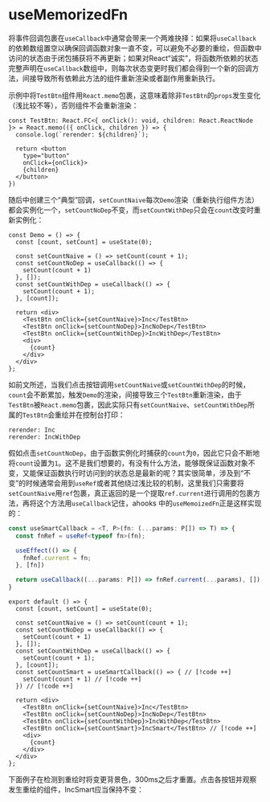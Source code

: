 <script setup>
import UseMemorizedFn from '@vp/page-only/UseMemorizedFn.vue';
</script>

# useMemorizedFn

将事件回调包裹在`useCallback`中通常会带来一个两难抉择：如果将`useCallback`的依赖数组置空以确保回调函数对象一直不变，可以避免不必要的重绘，但函数中访问的状态由于闭包捕获将不再更新；如果对React“诚实”，将函数所依赖的状态完整声明在`useCallback`数组中，则每次状态变更时我们都会得到一个新的回调方法，间接导致所有依赖此方法的组件重新渲染或者副作用重新执行。

示例中将`TestBtn`组件用`React.memo`包裹，这意味着除非`TestBtn`的`props`发生变化（浅比较不等），否则组件不会重新渲染：

```tsx
const TestBtn: React.FC<{ onClick(): void, children: React.ReactNode }> = React.memo(({ onClick, children }) => {
  console.log(`rerender: ${children}`);

  return <button
    type="button"
    onClick={onClick}>
    {children}
  </button>
})
```

随后中创建三个“典型”回调，`setCountNaive`每次`Demo`渲染（重新执行组件方法）都会实例化一个，`setCountNoDep`不变，而`setCountWithDep`只会在`count`改变时重新实例化：

```tsx
const Demo = () => {
  const [count, setCount] = useState(0);

  const setCountNaive = () => setCount(count + 1);
  const setCountNoDep = useCallback(() => {
    setCount(count + 1)
  }, []);
  const setCountWithDep = useCallback(() => {
    setCount(count + 1);
  }, [count]);

  return <div>
    <TestBtn onClick={setCountNaive}>Inc</TestBtn>
    <TestBtn onClick={setCountNoDep}>IncNoDep</TestBtn>
    <TestBtn onClick={setCountWithDep}>IncWithDep</TestBtn>
    <div>
      {count}
    </div>
  </div>
};
```

如前文所述，当我们点击按钮调用`setCountNaive`或`setCountWithDep`的时候，`count`会不断累加，触发`Demo`的渲染，间接导致三个`TestBtn`重新渲染，由于`TestBtn`被`React.memo`包裹，因此实际只有`setCountNaive`、`setCountWithDep`所属的`TestBtn`会重绘并在控制台打印：

    rerender: Inc
    rerender: IncWithDep

假如点击`setCountNoDep`，由于函数实例化时捕获的`count`为`0`，因此它只会不断地将`count`设置为`1`。这不是我们想要的，有没有什么方法，能够既保证函数对象不变，又能保证函数执行时访问到的状态总是最新的呢？其实很简单，涉及到“不变”的时候通常会用到`useRef`或者其他绕过浅比较的机制，这里我们只需要将`setCountNaive`用`ref`包裹，真正返回的是一个提取`ref.current`进行调用的包裹方法，再将这个方法用`useCallback`记住，ahooks 中的`useMemoizedFn`正是这样实现的：

```ts
const useSmartCallback = <T, P>(fn: (...params: P[]) => T) => {
  const fnRef = useRef<typeof fn>(fn);

  useEffect(() => {
    fnRef.current = fn;
  }, [fn])

  return useCallback((...params: P[]) => fnRef.current(...params), []);
}
```

```tsx
export default () => {
  const [count, setCount] = useState(0);

  const setCountNaive = () => setCount(count + 1);
  const setCountNoDep = useCallback(() => {
    setCount(count + 1)
  }, []);
  const setCountWithDep = useCallback(() => {
    setCount(count + 1);
  }, [count]);
  const setCountSmart = useSmartCallback(() => { // [!code ++]
    setCount(count + 1) // [!code ++]
  }) // [!code ++]

  return <div>
    <TestBtn onClick={setCountNaive}>Inc</TestBtn>
    <TestBtn onClick={setCountNoDep}>IncNoDep</TestBtn>
    <TestBtn onClick={setCountWithDep}>IncWithDep</TestBtn>
    <TestBtn onClick={setCountSmart}>IncSmart</TestBtn> // [!code ++]
    <div>
      {count}
    </div>
  </div>
};
```

下面例子在检测到重绘时将变更背景色，300ms之后才重置。点击各按钮并观察发生重绘的组件，IncSmart应当保持不变：

<UseMemorizedFn />
